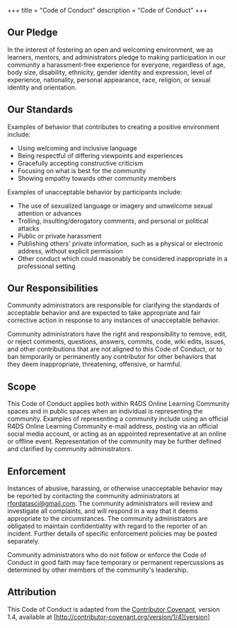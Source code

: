 +++
title = "Code of Conduct"
description = "Code of Conduct"
+++

## Our Pledge

In the interest of fostering an open and welcoming environment, we as learners, mentors, and administrators pledge to making participation in our community a harassment-free experience for everyone, regardless of age, body size, disability, ethnicity, gender identity and expression, level of experience, nationality, personal appearance, race, religion, or sexual identity and orientation.

## Our Standards

Examples of behavior that contributes to creating a positive environment include:

* Using welcoming and inclusive language
* Being respectful of differing viewpoints and experiences
* Gracefully accepting constructive criticism
* Focusing on what is best for the community
* Showing empathy towards other community members

Examples of unacceptable behavior by participants include:

* The use of sexualized language or imagery and unwelcome sexual attention or advances
* Trolling, insulting/derogatory comments, and personal or political attacks
* Public or private harassment
* Publishing others' private information, such as a physical or electronic address, without explicit permission
* Other conduct which could reasonably be considered inappropriate in a professional setting

## Our Responsibilities

Community administrators are responsible for clarifying the standards of acceptable behavior and are expected to take appropriate and fair corrective action in response to any instances of unacceptable behavior.

Community administrators have the right and responsibility to remove, edit, or reject comments, questions, answers, commits, code, wiki edits, issues, and other contributions that are not aligned to this Code of Conduct, or to ban temporarily or permanently any contributor for other behaviors that they deem inappropriate, threatening, offensive, or harmful.

## Scope

This Code of Conduct applies both within R4DS Online Learning Community spaces and in public spaces when an individual is representing the community. 
Examples of representing a community include using an official R4DS Online Learning Community e-mail address, posting via an official social media account, or acting as an appointed representative at an online or offline event. 
Representation of the community may be further defined and clarified by community administrators.

## Enforcement

Instances of abusive, harassing, or otherwise unacceptable behavior may be reported by contacting the community administrators at rfordatasci@gmail.com. 
The community administrators will review and investigate all complaints, and will respond in a way that it deems appropriate to the circumstances. 
The community administrators are obligated to maintain confidentiality with regard to the reporter of an incident. 
Further details of specific enforcement policies may be posted separately.

Community administrators who do not follow or enforce the Code of Conduct in good faith may face temporary or permanent repercussions as determined by other members of the community's leadership.

## Attribution

This Code of Conduct is adapted from the [Contributor Covenant][homepage], version 1.4, available at [http://contributor-covenant.org/version/1/4][version]

[homepage]: http://contributor-covenant.org
[version]: http://contributor-covenant.org/version/1/4/